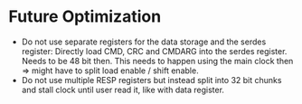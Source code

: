 
# Future Optimization

* Do not use separate registers for the data storage and the serdes register:
  Directly load CMD, CRC and CMDARG into the serdes register. Needs to be 48 bit then.
  This needs to happen using the main clock then => might have to split load enable / shift enable.
* Do not use multiple RESP registers but instead split into 32 bit chunks and
  stall clock until user read it, like with data register.